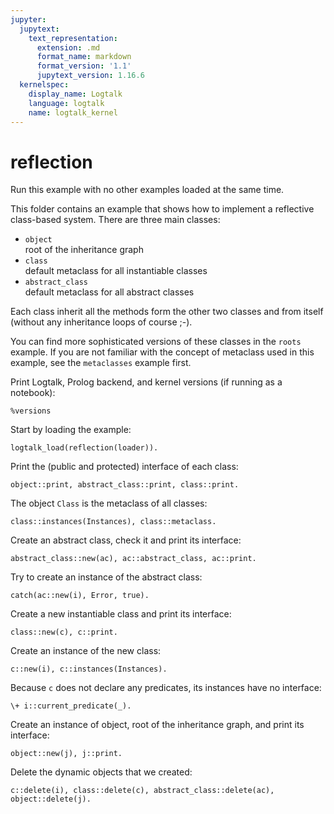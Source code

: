 ```yaml
---
jupyter:
  jupytext:
    text_representation:
      extension: .md
      format_name: markdown
      format_version: '1.1'
      jupytext_version: 1.16.6
  kernelspec:
    display_name: Logtalk
    language: logtalk
    name: logtalk_kernel
---
```


<!--
________________________________________________________________________

This file is part of Logtalk <https://logtalk.org/>  
SPDX-FileCopyrightText: 1998-2025 Paulo Moura <pmoura@logtalk.org>  
SPDX-License-Identifier: Apache-2.0

Licensed under the Apache License, Version 2.0 (the "License");
you may not use this file except in compliance with the License.
You may obtain a copy of the License at

    http://www.apache.org/licenses/LICENSE-2.0

Unless required by applicable law or agreed to in writing, software
distributed under the License is distributed on an "AS IS" BASIS,
WITHOUT WARRANTIES OR CONDITIONS OF ANY KIND, either express or implied.
See the License for the specific language governing permissions and
limitations under the License.
________________________________________________________________________
-->

# reflection

Run this example with no other examples loaded at the same time.

This folder contains an example that shows how to implement a reflective
class-based system. There are three main classes:

- `object`  
	root of the inheritance graph
- `class`  
	default metaclass for all instantiable classes
- `abstract_class`  
	default metaclass for all abstract classes

Each class inherit all the methods form the other two classes and from 
itself (without any inheritance loops of course ;-).

You can find more sophisticated versions of these classes in the `roots`
example. If you are not familiar with the concept of metaclass used in
this example, see the `metaclasses` example first.

Print Logtalk, Prolog backend, and kernel versions (if running as a notebook):

```logtalk
%versions
```

Start by loading the example:

```logtalk
logtalk_load(reflection(loader)).
```

Print the (public and protected) interface of each class:

```logtalk
object::print, abstract_class::print, class::print.
```

<!--
Object: object

  interface:
    new/1
    delete/1
    instances/1
    metaclass/0
    abstract_class/0
    strict_instance/0
    print/0

Object: abstract_class

  interface:
    new/1
    delete/1
    instances/1
    metaclass/0
    abstract_class/0
    strict_instance/0
    print/0

Object: class

  interface:
    new/1
    delete/1
    instances/1
    metaclass/0
    abstract_class/0
    strict_instance/0
    print/0

true.
-->

The object `Class` is the metaclass of all classes:

```logtalk
class::instances(Instances), class::metaclass.
```

<!--
Instances = [class,abstract_class,object].
-->

Create an abstract class, check it and print its interface:

```logtalk
abstract_class::new(ac), ac::abstract_class, ac::print.
```

<!--
Object: ac

  interface:
    metaclass/0
    abstract_class/0
    strict_instance/0
    print/0

true.
-->

Try to create an instance of the abstract class:

```logtalk
catch(ac::new(i), Error, true).
```

<!--
Error = error(existence_error(predicate_declaration,new(i)),ac::new(i),user).
-->

Create a new instantiable class and print its interface:

```logtalk
class::new(c), c::print.
```

<!--
Object: c

  interface:
    new/1
    delete/1
    instances/1
    metaclass/0
    abstract_class/0
    strict_instance/0
    print/0

true.
-->

Create an instance of the new class:

```logtalk
c::new(i), c::instances(Instances).
```

<!--
Instances = [i].
-->

Because `c` does not declare any predicates, its instances have no interface:

```logtalk
\+ i::current_predicate(_).
```

<!--
true.
-->

Create an instance of object, root of the inheritance graph, and print its interface:

```logtalk
object::new(j), j::print.
```

<!--
Object: j

  interface:
    strict_instance/0
    print/0

true.
-->

Delete the dynamic objects that we created:

```logtalk
c::delete(i), class::delete(c), abstract_class::delete(ac), object::delete(j).
```

<!--
true.
-->
